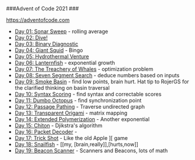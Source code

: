 ###Advent of Code 2021 ###

https://adventofcode.com

* [Day 01: Sonar Sweep](day01.py) - rolling average
* [Day 02: Dive!](day02.py)
* [Day 03: Binary Diagnostic](day03.py) 
* [Day 04: Giant Squid](day04.ipynb) - Bingo
* [Day 05: Hydrothermal Venture](day05.ipynb)
* [Day 06: Lanternfish](day06.ipynb) - exponential growth
* [Day 07: The Treachery of Whales](day07.ipynb) - optimization problem
* [Day 08: Seven Segment Search](day08.ipynb) - deduce numbers based on inputs
* [Day 09: Smoke Basin](day09.ipynb) - find low points, brain hurt.  Hat tip to RojerGS for the clarified thinking on basin traversal
* [Day 10: Syntax Scoring](day10.ipynb) - find syntax and correctable scores
* [Day 11: Dumbo Octopus](day11.ipynb) - find synchronization point
* [Day 12: Passage Pathing](day12.ipynb) - Traverse undirected graph
* [Day 13: Transparent Origami](day13.ipynb) - matrix mapping
* [Day 14: Extended Polymerization](day14.ipynb) - Another exponential
* [Day 15: Chiton](day15.ipynb) - Djikstra's algorithm
* [Day 16: Packet Decoder](day16.ipynb) - 
* [Day 17: Trick Shot](day17.ipynb) - Like the old Apple ][ game
* [Day 18: Snailfish](day18.ipynb) - [[my, [brain,really]],[hurts,now]]
* [Day 19: Beacon Scanner](day19.ipynb) - Scanners and Beacons, lots of math

